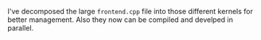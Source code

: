I've decomposed the large `frontend.cpp` file into those different kernels for better management. Also they now can be compiled and develped in parallel. 